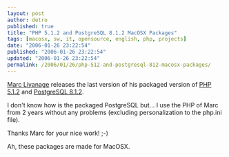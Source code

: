 ```yaml
---
layout: post
author: detro
published: true
title: "PHP 5.1.2 and PostgreSQL 8.1.2 MacOSX Packages"
tags: [macosx, sw, it, opensource, english, php, projects]
date: "2006-01-26 23:22:54"
published: "2006-01-26 23:22:54"
updated: "2006-01-26 23:22:54"
permalink: /2006/01/26/php-512-and-postgresql-812-macosx-packages/
---
```


<a href="http://www.entropy.ch/home/welcome.php">Marc Liyanage</a> releases the last version of his packaged version of <a href="http://www.entropy.ch/phpbb2/viewtopic.php?p=8234#8234">PHP 5.1.2</a> and <a href="http://www.entropy.ch/phpbb2/viewtopic.php?p=8215#8215">PostgreSQL 8.1.2</a>.

I don't know how is the packaged PostgreSQL but... I use the PHP of Marc from 2 years without any problems (excluding personalization to the php.ini file).

Thanks Marc for your nice work! ;-) 

Ah, these packages are made for MacOSX.
